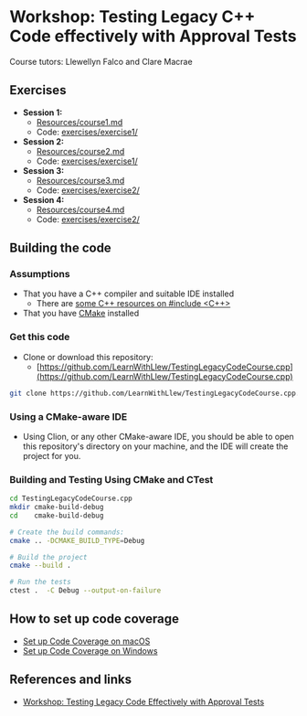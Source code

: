 # Workshop: Testing Legacy C++ Code effectively with Approval Tests

Course tutors: Llewellyn Falco and Clare Macrae

## Exercises

* **Session 1:**
    * [Resources/course1.md](Resources/course1.md)
    * Code: [exercises/exercise1/](exercises/exercise1/)
* **Session 2:**
    * [Resources/course2.md](Resources/course2.md)
    * Code: [exercises/exercise1/](exercises/exercise1/)
* **Session 3:**
    * [Resources/course3.md](Resources/course3.md)
    * Code: [exercises/exercise2/](exercises/exercise2/)
* **Session 4:**
    * [Resources/course4.md](Resources/course4.md)
    * Code: [exercises/exercise2/](exercises/exercise2/)

## Building the code

### Assumptions

* That you have a C++ compiler and suitable IDE installed
    * There are [some C++ resources on #include <C++>](https://www.includecpp.org/resources/references/#c-language-resources)
* That you have [CMake](https://cmake.org) installed

### Get this code

* Clone or download this repository:
    * [https://github.com/LearnWithLlew/TestingLegacyCodeCourse.cpp](https://github.com/LearnWithLlew/TestingLegacyCodeCourse.cpp)

```bash
git clone https://github.com/LearnWithLlew/TestingLegacyCodeCourse.cpp.git
```

### Using a CMake-aware IDE

* Using Clion, or any other CMake-aware IDE, you should be able to open this repository's directory on your machine, and the IDE will create the project for you.

### Building and Testing Using CMake and CTest

```bash
cd TestingLegacyCodeCourse.cpp
mkdir cmake-build-debug
cd    cmake-build-debug

# Create the build commands:
cmake .. -DCMAKE_BUILD_TYPE=Debug

# Build the project
cmake --build .

# Run the tests
ctest .  -C Debug --output-on-failure
```

## How to set up code coverage

* [Set up Code Coverage on macOS](https://github.com/claremacrae/talks/blob/main/HowTos/Set_up_Code_Coverage_on_macOS.md)
* [Set up Code Coverage on Windows](https://github.com/claremacrae/talks/blob/main/HowTos/Set_up_Code_Coverage_on_Windows.md)

## References and links

* [Workshop: Testing Legacy Code Effectively with Approval Tests](https://github.com/claremacrae/talks/blob/main/Workshop_Testing_Legacy_Code_Effectively_with_Approval_Tests.md#top)


